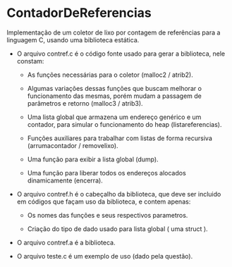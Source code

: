 # ContadorDeReferencias
Implementação de um coletor de lixo por contagem de referências para a linguagem C, usando uma biblioteca estática.

- O arquivo contref.c é o código fonte usado para gerar a biblioteca, nele constam:
  
   * As funções necessárias para o coletor (malloc2 / atrib2).
  
   * Algumas variações dessas funções que buscam melhorar o funcionamento das mesmas, porém mudam a passagem de parâmetros e retorno (malloc3 / atrib3).
    
   * Uma lista global que armazena um endereço genérico e um contador, para simular o funcionamento do heap (listareferencias).
    
   * Funções auxiliares para trabalhar com listas de forma recursiva (arrumacontador / removelixo).
    
   * Uma função para exibir a lista global (dump).
    
   * Uma função para liberar todos os endereços alocados dinamicamente (encerra).
   
- O arquivo contref.h é o cabeçalho da biblioteca, que deve ser incluido em códigos que façam uso da biblioteca, e contem apenas: 

   * Os nomes das funções e seus respectivos parametros.
   
   * Criação do tipo de dado usado para lista global ( uma struct ).

- O arquivo contref.a é a biblioteca.

- O arquivo teste.c é um exemplo de uso (dado pela questão).
  
